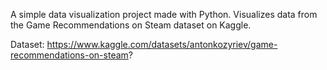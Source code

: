 A simple data visualization project made with Python. Visualizes data from the Game Recommendations on Steam dataset on Kaggle. <br>

Dataset: https://www.kaggle.com/datasets/antonkozyriev/game-recommendations-on-steam?
